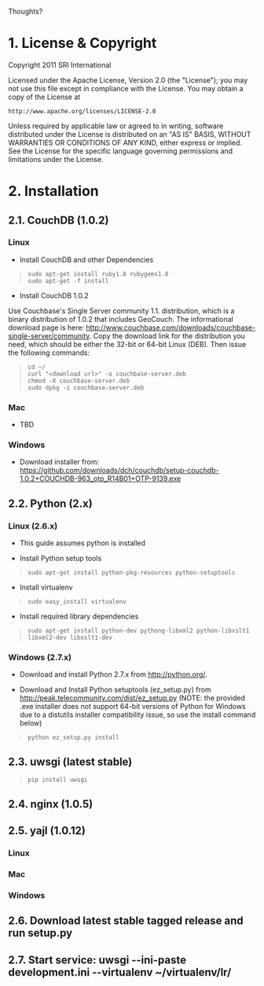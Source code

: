 Thoughts?

# 1\. License & Copyright

Copyright 2011 SRI International

Licensed under the Apache License, Version 2.0 (the "License");
you may not use this file except in compliance with the License.
You may obtain a copy of the License at

    http://www.apache.org/licenses/LICENSE-2.0

Unless required by applicable law or agreed to in writing, software
distributed under the License is distributed on an "AS IS" BASIS,
WITHOUT WARRANTIES OR CONDITIONS OF ANY KIND, either express or implied.
See the License for the specific language governing permissions and
limitations under the License.

# 2\. Installation

## 2.1. CouchDB (1.0.2)

### Linux

* Install CouchDB and other Dependencies

>     sudo apt-get install ruby1.8 rubygems1.8
>     sudo apt-get -f install

* Install CouchDB 1.0.2

Use Couchbase's Single Server community 1.1. distribution, which is a binary distribution of 1.0.2 that includes GeoCouch.
The informational download page is here: http://www.couchbase.com/downloads/couchbase-single-server/community.  Copy the download link for the distribution you need, which should be either the 32-bit or 64-bit Linux (DEB).  Then issue the following commands:

>     cd ~/
>     curl "<download url>" -o couchbase-server.deb
>     chmod -X couchbase-server.deb
>     sudo dpkg -i couchbase-server.deb

### Mac

* TBD

### Windows

* Download installer from: https://github.com/downloads/dch/couchdb/setup-couchdb-1.0.2+COUCHDB-963_otp_R14B01+OTP-9139.exe

## 2.2. Python (2.x)

### Linux (2.6.x)

* This guide assumes python is installed

* Install Python setup tools

>     sudo apt-get install python-pkg-resources python-setuptools

* Install virtualenv

>     sudo easy_install virtualenv

* Install required library dependencies

>     sudo apt-get install python-dev pythong-libxml2 python-libxslt1 libxml2-dev libxslt1-dev

### Windows (2.7.x)

* Download and install Python 2.7.x from http://python.org/.

* Download and Install Python setuptools (ez_setup.py) from http://peak.telecommunity.com/dist/ez_setup.py (NOTE: the provided .exe installer does not support 64-bit versions of Python for Windows due to a distutils installer compatibility issue, so use the install command below)

>     python ez_setup.py install

## 2.3. uwsgi (latest stable)

>     pip install uwsgi

## 2.4. nginx (1.0.5)

## 2.5. yajl (1.0.12)



### Linux

### Mac

### Windows


## 2.6. Download latest stable tagged release and run setup.py

## 2.7. Start service: uwsgi --ini-paste development.ini --virtualenv ~/virtualenv/lr/